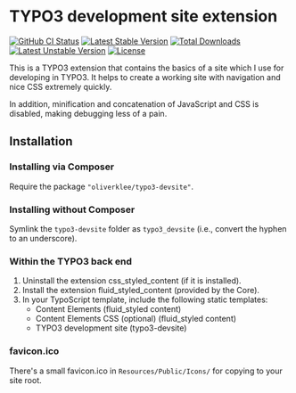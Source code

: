 # TYPO3 development site extension

[![GitHub CI Status](https://github.com/oliverklee/typo3-devsite/workflows/CI/badge.svg?branch=main)](https://github.com/oliverklee/typo3-devsite/actions)
[![Latest Stable Version](https://poser.pugx.org/oliverklee/typo3-devsite/v/stable.svg)](https://packagist.org/packages/oliverklee/typo3-devsite)
[![Total Downloads](https://poser.pugx.org/oliverklee/typo3-devsite/downloads.svg)](https://packagist.org/packages/oliverklee/typo3-devsite)
[![Latest Unstable Version](https://poser.pugx.org/oliverklee/typo3-devsite/v/unstable.svg)](https://packagist.org/packages/oliverklee/typo3-devsite)
[![License](https://poser.pugx.org/oliverklee/typo3-devsite/license.svg)](https://packagist.org/packages/oliverklee/typo3-devsite)

This is a TYPO3 extension that contains the basics of a site which
I use for developing in TYPO3. It helps to create a working site
with navigation and nice CSS extremely quickly.

In addition, minification and concatenation of JavaScript and CSS is
disabled, making debugging less of a pain.

## Installation

### Installing via Composer

Require the package `"oliverklee/typo3-devsite"`.

### Installing without Composer

Symlink the `typo3-devsite` folder as `typo3_devsite`
(i.e., convert the hyphen to an underscore).

### Within the TYPO3 back end

1. Uninstall the extension css_styled_content (if it is installed).
2. Install the extension fluid_styled_content (provided by the Core).
3. In your TypoScript template, include the following static templates:
    * Content Elements (fluid_styled content)
    * Content Elements CSS (optional) (fluid_styled content)
    * TYPO3 development site (typo3-devsite)

### favicon.ico

There's a small favicon.ico in ```Resources/Public/Icons/```
for copying to your site root.
